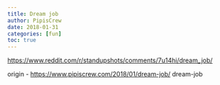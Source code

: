 ```yaml
---
title: Dream job
author: PipisCrew
date: 2018-01-31
categories: [fun]
toc: true
---
```


https://www.reddit.com/r/standupshots/comments/7u14hi/dream_job/

origin - https://www.pipiscrew.com/2018/01/dream-job/ dream-job